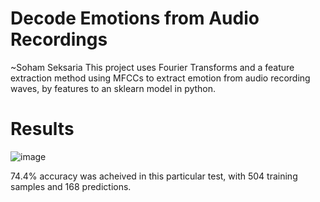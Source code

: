 # Decode Emotions from Audio Recordings
~Soham Seksaria
This project uses Fourier Transforms and a feature extraction method using MFCCs to extract emotion from audio recording waves, by features to an sklearn model in python. 

# Results 
![image](https://user-images.githubusercontent.com/73580740/209468794-7dc51a5b-d2d3-43c0-a323-73b3df6d3991.png)

74.4% accuracy was acheived in this particular test, with 504 training samples and 168 predictions.
